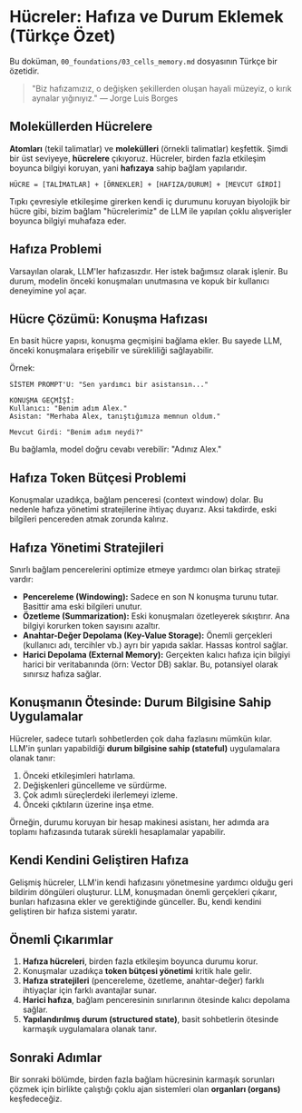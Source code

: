 # Hücreler: Hafıza ve Durum Eklemek (Türkçe Özet)

Bu doküman, `00_foundations/03_cells_memory.md` dosyasının Türkçe bir özetidir.

> "Biz hafızamızız, o değişken şekillerden oluşan hayali müzeyiz, o kırık aynalar yığınıyız." — Jorge Luis Borges

## Moleküllerden Hücrelere

**Atomları** (tekil talimatlar) ve **molekülleri** (örnekli talimatlar) keşfettik. Şimdi bir üst seviyeye, **hücrelere** çıkıyoruz. Hücreler, birden fazla etkileşim boyunca bilgiyi koruyan, yani **hafızaya** sahip bağlam yapılarıdır.

`HÜCRE = [TALİMATLAR] + [ÖRNEKLER] + [HAFIZA/DURUM] + [MEVCUT GİRDİ]`

Tıpkı çevresiyle etkileşime girerken kendi iç durumunu koruyan biyolojik bir hücre gibi, bizim bağlam "hücrelerimiz" de LLM ile yapılan çoklu alışverişler boyunca bilgiyi muhafaza eder.

## Hafıza Problemi

Varsayılan olarak, LLM'ler hafızasızdır. Her istek bağımsız olarak işlenir. Bu durum, modelin önceki konuşmaları unutmasına ve kopuk bir kullanıcı deneyimine yol açar.

## Hücre Çözümü: Konuşma Hafızası

En basit hücre yapısı, konuşma geçmişini bağlama ekler. Bu sayede LLM, önceki konuşmalara erişebilir ve sürekliliği sağlayabilir.

Örnek:

```
SİSTEM PROMPT'U: "Sen yardımcı bir asistansın..."

KONUŞMA GEÇMİŞİ:
Kullanıcı: "Benim adım Alex."
Asistan: "Merhaba Alex, tanıştığımıza memnun oldum."

Mevcut Girdi: "Benim adım neydi?"
```

Bu bağlamla, model doğru cevabı verebilir: "Adınız Alex."

## Hafıza Token Bütçesi Problemi

Konuşmalar uzadıkça, bağlam penceresi (context window) dolar. Bu nedenle hafıza yönetimi stratejilerine ihtiyaç duyarız. Aksi takdirde, eski bilgileri pencereden atmak zorunda kalırız.

## Hafıza Yönetimi Stratejileri

Sınırlı bağlam pencerelerini optimize etmeye yardımcı olan birkaç strateji vardır:

*   **Pencereleme (Windowing):** Sadece en son N konuşma turunu tutar. Basittir ama eski bilgileri unutur.
*   **Özetleme (Summarization):** Eski konuşmaları özetleyerek sıkıştırır. Ana bilgiyi korurken token sayısını azaltır.
*   **Anahtar-Değer Depolama (Key-Value Storage):** Önemli gerçekleri (kullanıcı adı, tercihler vb.) ayrı bir yapıda saklar. Hassas kontrol sağlar.
*   **Harici Depolama (External Memory):** Gerçekten kalıcı hafıza için bilgiyi harici bir veritabanında (örn: Vector DB) saklar. Bu, potansiyel olarak sınırsız hafıza sağlar.

## Konuşmanın Ötesinde: Durum Bilgisine Sahip Uygulamalar

Hücreler, sadece tutarlı sohbetlerden çok daha fazlasını mümkün kılar. LLM'in şunları yapabildiği **durum bilgisine sahip (stateful)** uygulamalara olanak tanır:

1.  Önceki etkileşimleri hatırlama.
2.  Değişkenleri güncelleme ve sürdürme.
3.  Çok adımlı süreçlerdeki ilerlemeyi izleme.
4.  Önceki çıktıların üzerine inşa etme.

Örneğin, durumu koruyan bir hesap makinesi asistanı, her adımda ara toplamı hafızasında tutarak sürekli hesaplamalar yapabilir.

## Kendi Kendini Geliştiren Hafıza

Gelişmiş hücreler, LLM'in kendi hafızasını yönetmesine yardımcı olduğu geri bildirim döngüleri oluşturur. LLM, konuşmadan önemli gerçekleri çıkarır, bunları hafızasına ekler ve gerektiğinde günceller. Bu, kendi kendini geliştiren bir hafıza sistemi yaratır.

## Önemli Çıkarımlar

1.  **Hafıza hücreleri**, birden fazla etkileşim boyunca durumu korur.
2.  Konuşmalar uzadıkça **token bütçesi yönetimi** kritik hale gelir.
3.  **Hafıza stratejileri** (pencereleme, özetleme, anahtar-değer) farklı ihtiyaçlar için farklı avantajlar sunar.
4.  **Harici hafıza**, bağlam penceresinin sınırlarının ötesinde kalıcı depolama sağlar.
5.  **Yapılandırılmış durum (structured state)**, basit sohbetlerin ötesinde karmaşık uygulamalara olanak tanır.

## Sonraki Adımlar

Bir sonraki bölümde, birden fazla bağlam hücresinin karmaşık sorunları çözmek için birlikte çalıştığı çoklu ajan sistemleri olan **organları (organs)** keşfedeceğiz.

